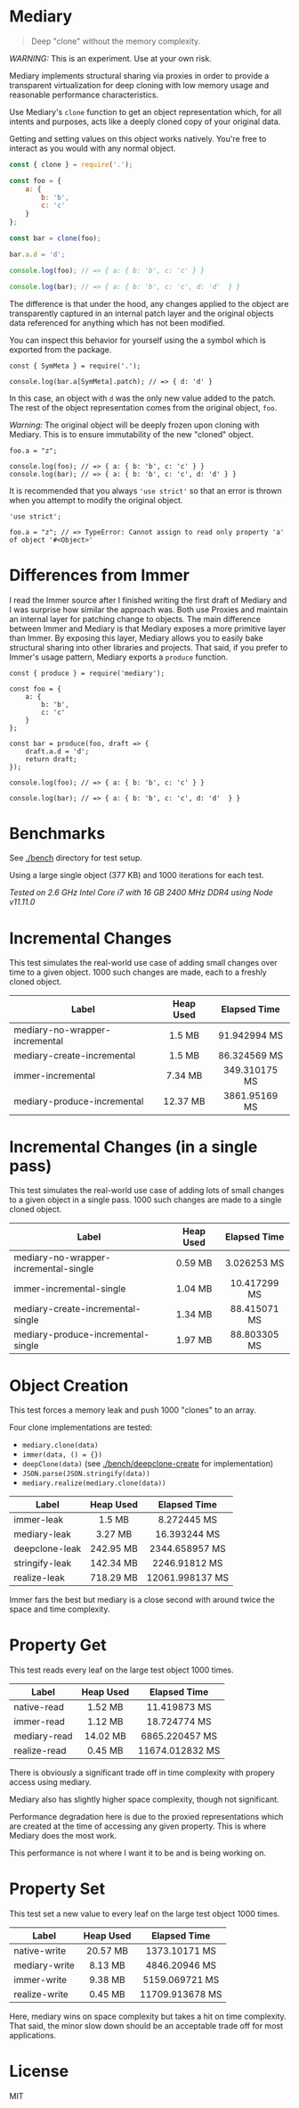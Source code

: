 # Mediary

> Deep "clone" without the memory complexity.

*WARNING:* This is an experiment. Use at your own risk.

Mediary implements structural sharing via proxies in order to provide a transparent virtualization for deep cloning with low memory usage and reasonable performance characteristics.

Use Mediary's `clone` function to get an object representation which, for all intents and purposes, acts like a deeply cloned copy of your original data.

Getting and setting values on this object works natively. You're free to interact as you would with any normal object.

```js
const { clone } = require('.');

const foo = {
    a: {
        b: 'b',
        c: 'c'
    }
};

const bar = clone(foo);

bar.a.d = 'd';

console.log(foo); // => { a: { b: 'b', c: 'c' } }

console.log(bar); // => { a: { b: 'b', c: 'c', d: 'd'  } }
```

The difference is that under the hood, any changes applied to the object are transparently captured in an internal patch layer and the original objects data referenced for anything which has not been modified.

You can inspect this behavior for yourself using the a symbol which is exported from the package.

```
const { SymMeta } = require('.');

console.log(bar.a[SymMeta].patch); // => { d: 'd' }
```

In this case, an object with `d` was the only new value added to the patch. The rest of the object representation comes from the original object, `foo`.

*Warning:* The original object will be deeply frozen upon cloning with Mediary. This is to ensure immutability of the new "cloned" object.

```
foo.a = "z";

console.log(foo); // => { a: { b: 'b', c: 'c' } }
console.log(bar); // => { a: { b: 'b', c: 'c', d: 'd' } } 
```

It is recommended that you always `'use strict'` so that an error is thrown when you attempt to modify the original object.

```
'use strict';

foo.a = "z"; // => TypeError: Cannot assign to read only property 'a' of object '#<Object>'
```

# Differences from Immer

I read the Immer source after I finished writing the first draft of Mediary and I was surprise how similar the approach was. Both use Proxies and maintain an internal layer for patching change to objects. The main difference between Immer and Mediary is that Mediary exposes a more primitive layer than Immer. By exposing this layer, Mediary allows you to easily bake structural sharing into other libraries and projects. That said, if you prefer to Immer's usage pattern, Mediary exports a `produce` function.

```
const { produce } = require('mediary');

const foo = {
    a: {
        b: 'b',
        c: 'c'
    }
};

const bar = produce(foo, draft => {
    draft.a.d = 'd';
    return draft;
});

console.log(foo); // => { a: { b: 'b', c: 'c' } }

console.log(bar); // => { a: { b: 'b', c: 'c', d: 'd'  } }
```

# Benchmarks

See [./bench](https://github.com/machellerogden/mediary/tree/master/bench) directory for test setup.

Using a large single object (377 KB) and 1000 iterations for each test.

_Tested on 2.6 GHz Intel Core i7 with 16 GB 2400 MHz DDR4 using Node v11.11.0_

# Incremental Changes

This test simulates the real-world use case of adding small changes over time to a given object. 1000 such changes are made, each to a freshly cloned object.

| Label                          | Heap Used          | Elapsed Time             |
| ------------------------------ | :----------------: | :----------------------: |
| mediary-no-wrapper-incremental |         1.5 MB     |           91.942994 MS   |
| mediary-create-incremental     |         1.5 MB     |           86.324569 MS   |
| immer-incremental              |         7.34 MB    |          349.310175 MS   |
| mediary-produce-incremental    |        12.37 MB    |         3861.95169 MS    |

# Incremental Changes (in a single pass)

This test simulates the real-world use case of adding lots of small changes to a given object in a single pass. 1000 such changes are made to a single cloned object.

| Label                                 | Heap Used          | Elapsed Time             |
| ------------------------------------- | :----------------: | :----------------------: |
| mediary-no-wrapper-incremental-single |         0.59 MB    |            3.026253 MS   |
| immer-incremental-single              |         1.04 MB    |           10.417299 MS   |
| mediary-create-incremental-single     |         1.34 MB    |           88.415071 MS   |
| mediary-produce-incremental-single    |         1.97 MB    |           88.803305 MS   |

# Object Creation

This test forces a memory leak and push 1000 "clones" to an array.

Four clone implementations are tested:

   * `mediary.clone(data)`
   * `immer(data, () = {})`
   * `deepClone(data)` (see [./bench/deepclone-create](./bench/deepclone-create) for implementation)
   * `JSON.parse(JSON.stringify(data))`
   * `mediary.realize(mediary.clone(data))`


| Label          | Heap Used          | Elapsed Time             |
| -------------- | :----------------: | :----------------------: |
| immer-leak     |         1.5 MB     |            8.272445 MS   |
| mediary-leak   |         3.27 MB    |           16.393244 MS   |
| deepclone-leak |       242.95 MB    |         2344.658957 MS   |
| stringify-leak |       142.34 MB    |         2246.91812 MS    |
| realize-leak   |       718.29 MB    |        12061.998137 MS   |


Immer fars the best but mediary is a close second with around twice the space and time complexity.

# Property Get

This test reads every leaf on the large test object 1000 times.

| Label        | Heap Used          | Elapsed Time             |
| ------------ | :----------------: | :----------------------: |
| native-read  |         1.52 MB    |           11.419873 MS   |
| immer-read   |         1.12 MB    |           18.724774 MS   |
| mediary-read |        14.02 MB    |         6865.220457 MS   |
| realize-read |         0.45 MB    |        11674.012832 MS   |

There is obviously a significant trade off in time complexity with propery access using mediary.

Mediary also has slightly higher space complexity, though not significant.

Performance degradation here is due to the proxied representations which are created at the time of accessing any given property. This is where Mediary does the most work.

This performance is not where I want it to be and is being working on.

# Property Set

This test set a new value to every leaf on the large test object 1000 times.

| Label         | Heap Used          | Elapsed Time             |
| ------------- | :----------------: | :----------------------: |
| native-write  |        20.57 MB    |         1373.10171 MS    |
| mediary-write |         8.13 MB    |         4846.20946 MS    |
| immer-write   |         9.38 MB    |         5159.069721 MS   |
| realize-write |         0.45 MB    |        11709.913678 MS   |

Here, mediary wins on space complexity but takes a hit on time complexity. That said, the minor slow down should be an acceptable trade off for most applications.

# License

MIT

